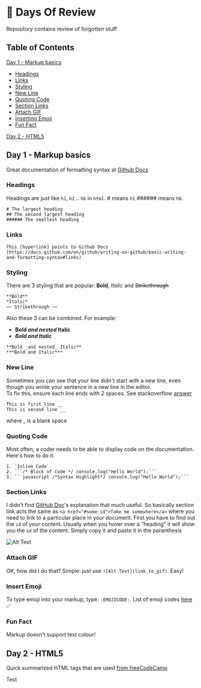 # :100: Days Of Review
 Repository contains review of forgotten stuff  

## Table of Contents

[Day 1 - Markup basics](#day-1---markup-basics)  
- [Headings](#headings)
- [Links](#links)
- [Styling](#styling)
- [New Line](#new-line)
- [Quoting Code](#quoting-code)
- [Section Links](#section-links)
- [Attach GIF](#attach-gif)
- [Inserting Emoji](#insert-emoji)
- [Fun Fact](#fun-fact)

[Day 2 - HTML5](#day-2---html5) 


## Day 1 - Markup basics

Great documentation of formatting syntax at [Github Docs](https://docs.github.com/en/github/writing-on-github/basic-writing-and-formatting-syntax)  

### Headings

Headings are just like `h1`, `h2` .. `h6` in `html`. # means `h1` ###### means `h6`.

```
# The largest heading
## The second largest heading
###### The smallest heading
```  

### Links

`This [hyperlink] points to Github Docs [https://docs.github.com/en/github/writing-on-github/basic-writing-and-formatting-syntax#links)`

### Styling 

There are 3 styling that are popular: **Bold**, *Italic* and ~~Strikethrough~~

```
**Bold**
*Italic* 
~~ Strikethrough ~~
```

Also these 3 can be combined. For example:  
* **Bold _and nested_ Italic**  
* ***Bold and Italic***
```
**Bold _and nested_ Italic**
***Bold and Italic***
```  

### New Line

Sometimes you can see that your line didn't start with a new line, even though you wrote your sentence in a new line in the editor.  
To fix this, ensure each line ends with 2 spaces. See stackoverflow [answer](https://stackoverflow.com/questions/24575680/new-lines-inside-paragraph-in-readme-md)
```
This is first line __
This is second line __
```
where _ is a blank space  

### Quoting Code

Most often, a coder needs to be able to display code on the documentation. Here's how to do it:  
```
1. `Inline Code`
2. ```/* Block of Code */ console.log("Hello World");```
3. ```javascript /*Syntax Highlight*/ console.log("Hello World");```
```  
### Section Links

I didn't find [GitHub Doc](https://docs.github.com/en/github/writing-on-github/basic-writing-and-formatting-syntax#section-links)'s explanation that much useful. So basically 
section link acts the same as `<a href="#some-id">Take me somewhere</a>` where you need to link to a particular place in your document. First you have to find out the `id` of your content. Usually when you hover over a "heading" it will show you the `id` of the content. Simply copy it and paste it in the paranthesis

![Alt Text](assets/SectionLink.gif)


### Attach GIF

OK, how did I do that? Simple: just use `![Alt Text](link_to_gif)`. Easy!  


### Insert Emoji

To type emoji into your markup, type: `:EMOJICODE:`. List of emoji codes [here](https://gist.github.com/rxaviers/7360908) :white_check_mark:  

### Fun Fact

Markup doesn't support text colour!

## Day 2 - HTML5

Quick summarized HTML tags that are used [from freeCodeCamp](https://www.freecodecamp.org/learn/responsive-web-design/basic-html-and-html5/)

Test
